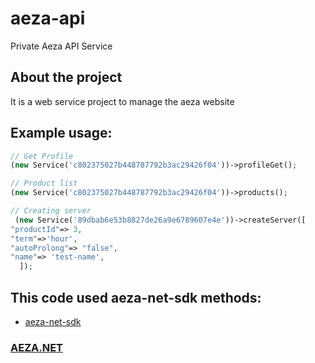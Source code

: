 # aeza-api
Private Aeza API Service
## About the project
It is a web service project to manage the aeza website

## Example usage:

```php
// Get Profile
(new Service('c802375027b448787792b3ac29426f04'))->profileGet();

// Product list
(new Service('c802375027b448787792b3ac29426f04'))->products();

// Creating server
 (new Service('89dbab6e53b8827de26a9e6789607e4e'))->createServer([
"productId"=> 3,
"term"=>'hour',
"autoProlong"=> "false",
"name"=> 'test-name',
  ]);

```

## This code used aeza-net-sdk methods:
- [aeza-net-sdk](https://github.com/AezaGroup/aeza-net-sdk)

### [AEZA.NET](https://aeza.net/)
